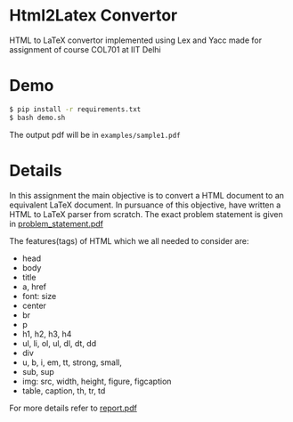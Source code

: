 # Html2Latex Convertor
HTML to LaTeX convertor implemented using Lex and Yacc made for assignment of course COL701 at IIT Delhi

# Demo

```sh
$ pip install -r requirements.txt
$ bash demo.sh
```

The output pdf will be in `examples/sample1.pdf`

# Details

In this assignment the main objective is to convert a HTML document to an equivalent LaTeX document. In pursuance of this objective, have written a HTML to LaTeX parser from scratch. The exact problem statement is given in [problem_statement.pdf](problem_statement.pdf)

The features(tags) of HTML which we all needed to consider are:

* head
* body
* title
* a, href
* font: size
* center
* br
* p
* h1, h2, h3, h4
* ul, li, ol, ul, dl, dt, dd
* div
* u, b, i, em, tt, strong, small,
* sub, sup
* img: src, width, height, figure, figcaption
* table, caption, th, tr, td

For more details refer to [report.pdf](report.pdf)



